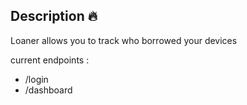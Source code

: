 ## Description :fire:
Loaner allows you to track who borrowed your devices

current endpoints : 
- /login
- /dashboard
